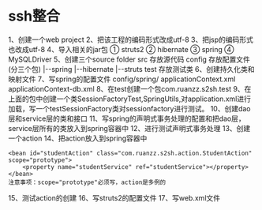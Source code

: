 # ssh整合

1、创建一个web project
2、把该工程的编码形式改成utf-8
3、把jsp的编码形式也改成utf-8
4、导入相关的jar包
    ① struts2
    ② hibernate
    ③ spring
    ④ MySQLDriver
5、创建三个source folder
     src    存放源代码
config 存放配置文件(分三个包)
   |--spring
        |--hibernate
        |--struts
     test   存放测试类
6、创建持久化类和映射文件
7、写spring的配置文件
     config/spring/
                   applicationContext.xml
                   applicationContext-db.xml
8、在test创建一个包com.ruanzz.s2sh.test
9、在上面的包中创建一个类SessionFactoryTest,SpringUtils,对application.xml进行加载，写一个testSessionFactory类对sessionfactory进行测试。
10、创建dao层和service层的类和接口
11、写spring的声明式事务处理的配置和把dao层，service层所有的类放入到spring容器中
12、进行测试声明式事务处理
13、创建一个action
14、把action放入到spring容器中
	
	<bean id="studentAction" class="com.ruanzz.s2sh.action.StudentAction" scope="prototype">
		<property name="studentService" ref="studentService"></property>
	</bean>
  	注意事项：scope="prototype"必须写，action是多例的
15、测试action的创建
16、写struts2的配置文件
17、写web.xml文件
